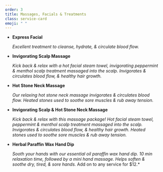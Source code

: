 ```yaml
---
order: 3
title: Massages, Facials & Treatments
class: service-card
emoji: " "
---
```

* **Express Facial**

  *Excellent treatment to cleanse, hydrate, & circulate blood flow.*
* **Invigorating Scalp Massage**

  *Kick back & relax with a hot facial steam towel, invigorating peppermint & menthol scalp treatment massaged into the scalp. Invigorates & circulates blood flow, & healthy hair growth.*
* **Hot Stone Neck Massage**

  *Our relaxing hot stone neck massage invigorates & circulates blood flow. Heated stones used to soothe sore muscles & rub away tension.*
* **Invigorating Scalp & Hot Stone Neck Massage**

  *Kick back & relax with this massage package! Hot facial steam towel, peppermint & menthol scalp treatment massaged into the scalp. Invigorates & circulates blood flow, & healthy hair growth.  Heated stones used to soothe sore muscles & rub away tension.*
* **Herbal Paraffin Wax Hand Dip**

  *Sooth your hands with our essential oil paraffin wax hand dip. 10 min relaxation time, followed by a mini hand massage. Helps soften & soothe dry, tired, & sore hands.* Add on to any service for $12.*